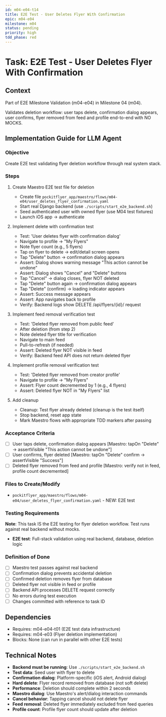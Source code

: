 ```yaml
---
id: m04-e04-t14
title: E2E Test - User Deletes Flyer With Confirmation
epic: m04-e04
milestone: m04
status: pending
priority: high
tdd_phase: red
---
```


# Task: E2E Test - User Deletes Flyer With Confirmation

## Context
Part of E2E Milestone Validation (m04-e04) in Milestone 04 (m04).

Validates deletion workflow: user taps delete, confirmation dialog appears, user confirms, flyer removed from feed and profile end-to-end with NO MOCKS.

## Implementation Guide for LLM Agent

### Objective
Create E2E test validating flyer deletion workflow through real system stack.

### Steps

1. Create Maestro E2E test file for deletion
   - Create file `pockitflyer_app/maestro/flows/m04-e04/user_deletes_flyer_confirmation.yaml`
   - Start real Django backend (use `./scripts/start_e2e_backend.sh`)
   - Seed authenticated user with owned flyer (use M04 test fixtures)
   - Launch iOS app → authenticate

2. Implement delete with confirmation test
   - Test: 'User deletes flyer with confirmation dialog'
   - Navigate to profile → "My Flyers"
   - Note flyer count (e.g., 5 flyers)
   - Tap on flyer to delete → edit/detail screen opens
   - Tap "Delete" button → confirmation dialog appears
   - Assert: Dialog shows warning message "This action cannot be undone"
   - Assert: Dialog shows "Cancel" and "Delete" buttons
   - Tap "Cancel" → dialog closes, flyer NOT deleted
   - Tap "Delete" button again → confirmation dialog appears
   - Tap "Delete" (confirm) → loading indicator appears
   - Assert: Success message appears
   - Assert: App navigates back to profile
   - Verify: Backend logs show DELETE /api/flyers/{id}/ request

3. Implement feed removal verification test
   - Test: 'Deleted flyer removed from public feed'
   - After deletion (from step 2)
   - Note deleted flyer title for verification
   - Navigate to main feed
   - Pull-to-refresh (if needed)
   - Assert: Deleted flyer NOT visible in feed
   - Verify: Backend feed API does not return deleted flyer

4. Implement profile removal verification test
   - Test: 'Deleted flyer removed from creator profile'
   - Navigate to profile → "My Flyers"
   - Assert: Flyer count decremented by 1 (e.g., 4 flyers)
   - Assert: Deleted flyer NOT in "My Flyers" list

5. Add cleanup
   - Cleanup: Test flyer already deleted (cleanup is the test itself)
   - Stop backend, reset app state
   - Mark Maestro flows with appropriate TDD markers after passing

### Acceptance Criteria
- [ ] User taps delete, confirmation dialog appears [Maestro: tapOn "Delete" → assertVisible "This action cannot be undone"]
- [ ] User confirms, flyer deleted [Maestro: tapOn "Delete" confirm → assertVisible "Success"]
- [ ] Deleted flyer removed from feed and profile [Maestro: verify not in feed, profile count decremented]

### Files to Create/Modify
- `pockitflyer_app/maestro/flows/m04-e04/user_deletes_flyer_confirmation.yaml` - NEW: E2E test

### Testing Requirements
**Note**: This task IS the E2E testing for flyer deletion workflow. Test runs against real backend without mocks.

- **E2E test**: Full-stack validation using real backend, database, deletion logic

### Definition of Done
- [ ] Maestro test passes against real backend
- [ ] Confirmation dialog prevents accidental deletion
- [ ] Confirmed deletion removes flyer from database
- [ ] Deleted flyer not visible in feed or profile
- [ ] Backend API processes DELETE request correctly
- [ ] No errors during test execution
- [ ] Changes committed with reference to task ID

## Dependencies
- Requires: m04-e04-t01 (E2E test data infrastructure)
- Requires: m04-e03 (Flyer deletion implementation)
- Blocks: None (can run in parallel with other E2E tests)

## Technical Notes
- **Backend must be running**: Use `./scripts/start_e2e_backend.sh`
- **Test data**: Seed user with flyer to delete
- **Confirmation dialog**: Platform-specific (iOS alert, Android dialog)
- **Hard delete**: Flyer record removed from database (not soft delete)
- **Performance**: Deletion should complete within 2 seconds
- **Maestro dialog**: Use Maestro's alert/dialog interaction commands
- **Cancel behavior**: Tapping cancel should not delete flyer
- **Feed removal**: Deleted flyer immediately excluded from feed queries
- **Profile count**: Profile flyer count should update after deletion
